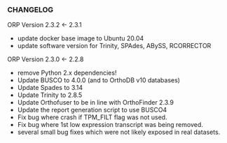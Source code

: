 ### CHANGELOG

ORP Version 2.3.2 <- 2.3.1

- update docker base image to Ubuntu 20.04
- update software version for Trinity, SPAdes, ABySS, RCORRECTOR

ORP Version 2.3.0 <- 2.2.8

- remove Python 2.x dependencies!
- Update BUSCO to 4.0.0 (and to OrthoDB v10 databases)
- Update Spades to 3.14
- Update Trinity to 2.8.5
- Update Orthofuser to be in line with OrthoFinder 2.3.9
- Update the report generation script to use BUSCO4
- Fix bug where crash if TPM_FILT flag was not used.
- Fix bug where 1st low expression transcript was being removed.
- several small bug fixes which were not likely exposed in real datasets.  
